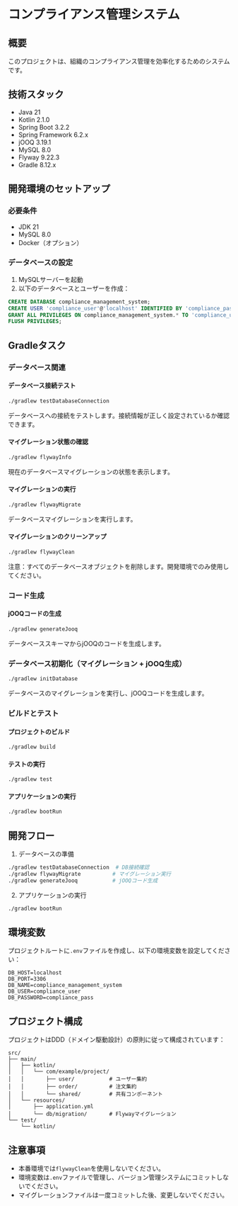 # コンプライアンス管理システム

## 概要
このプロジェクトは、組織のコンプライアンス管理を効率化するためのシステムです。

## 技術スタック
- Java 21
- Kotlin 2.1.0
- Spring Boot 3.2.2
- Spring Framework 6.2.x
- jOOQ 3.19.1
- MySQL 8.0
- Flyway 9.22.3
- Gradle 8.12.x

## 開発環境のセットアップ

### 必要条件
- JDK 21
- MySQL 8.0
- Docker（オプション）

### データベースの設定
1. MySQLサーバーを起動
2. 以下のデータベースとユーザーを作成：
```sql
CREATE DATABASE compliance_management_system;
CREATE USER 'compliance_user'@'localhost' IDENTIFIED BY 'compliance_pass';
GRANT ALL PRIVILEGES ON compliance_management_system.* TO 'compliance_user'@'localhost';
FLUSH PRIVILEGES;
```

## Gradleタスク

### データベース関連

#### データベース接続テスト
```bash
./gradlew testDatabaseConnection
```
データベースへの接続をテストします。接続情報が正しく設定されているか確認できます。

#### マイグレーション状態の確認
```bash
./gradlew flywayInfo
```
現在のデータベースマイグレーションの状態を表示します。

#### マイグレーションの実行
```bash
./gradlew flywayMigrate
```
データベースマイグレーションを実行します。

#### マイグレーションのクリーンアップ
```bash
./gradlew flywayClean
```
注意：すべてのデータベースオブジェクトを削除します。開発環境でのみ使用してください。

### コード生成

#### jOOQコードの生成
```bash
./gradlew generateJooq
```
データベーススキーマからjOOQのコードを生成します。

### データベース初期化（マイグレーション + jOOQ生成）
```bash
./gradlew initDatabase
```
データベースのマイグレーションを実行し、jOOQコードを生成します。

### ビルドとテスト

#### プロジェクトのビルド
```bash
./gradlew build
```

#### テストの実行
```bash
./gradlew test
```

#### アプリケーションの実行
```bash
./gradlew bootRun
```

## 開発フロー

1. データベースの準備
```bash
./gradlew testDatabaseConnection  # DB接続確認
./gradlew flywayMigrate          # マイグレーション実行
./gradlew generateJooq           # jOOQコード生成
```

2. アプリケーションの実行
```bash
./gradlew bootRun
```

## 環境変数
プロジェクトルートに`.env`ファイルを作成し、以下の環境変数を設定してください：

```properties
DB_HOST=localhost
DB_PORT=3306
DB_NAME=compliance_management_system
DB_USER=compliance_user
DB_PASSWORD=compliance_pass
```

## プロジェクト構成
プロジェクトはDDD（ドメイン駆動設計）の原則に従って構成されています：

```
src/
├── main/
│   ├── kotlin/
│   │   └── com/example/project/
│   │       ├── user/           # ユーザー集約
│   │       ├── order/          # 注文集約
│   │       └── shared/         # 共有コンポーネント
│   └── resources/
│       ├── application.yml
│       └── db/migration/       # Flywayマイグレーション
└── test/
    └── kotlin/
```

## 注意事項
- 本番環境では`flywayClean`を使用しないでください。
- 環境変数は`.env`ファイルで管理し、バージョン管理システムにコミットしないでください。
- マイグレーションファイルは一度コミットした後、変更しないでください。 